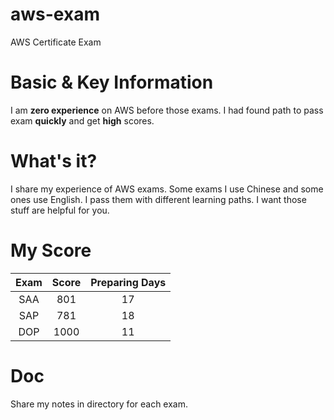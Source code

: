 # aws-exam
AWS Certificate Exam

# Basic & Key Information
I am **zero experience** on AWS before those exams.
I had found path to pass exam **quickly** and get **high** scores.

# What's it?
I share my experience of AWS exams. 
Some exams I use Chinese and some ones use English.
I pass them with different learning paths.
I want those stuff are helpful for you.


# My Score
| Exam | Score | Preparing Days |
|:-:|:-:|:-:|
|SAA|801|17|
|SAP|781|18|
|DOP|1000|11|

# Doc
Share my notes in directory for each exam.

